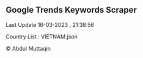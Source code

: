 

## Google Trends Keywords Scraper 
 
Last Update 16-03-2023 , 21:38:56

Country List :
VIETNAM.json



© Abdul Muttaqin 
